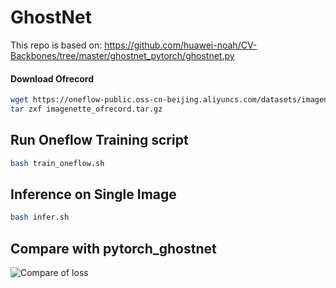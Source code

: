 # GhostNet

This repo is based on: https://github.com/huawei-noah/CV-Backbones/tree/master/ghostnet_pytorch/ghostnet.py


#### Download Ofrecord

```bash
wget https://oneflow-public.oss-cn-beijing.aliyuncs.com/datasets/imagenette_ofrecord.tar.gz
tar zxf imagenette_ofrecord.tar.gz
```

## Run Oneflow Training script

```bash
bash train_oneflow.sh
```


## Inference on Single Image

```bash
bash infer.sh
```


## Compare with pytorch_ghostnet

![Compare of loss](https://github.com/Oneflow-Inc/models/ghostnet/utils/ghostnet_compare.png)


